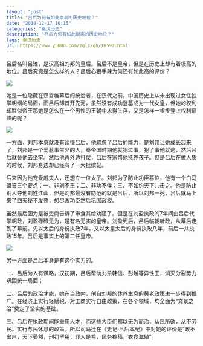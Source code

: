```yaml
---
layout: "post"
title: "吕后为何有如此崇高的历史地位？"
date: "2018-12-17 16:15"
categories: "秦汉历史"
description: "吕后为何有如此崇高的历史地位？"
tags: 秦汉历史
url: https://www.y5000.com/zgls/qh/18592.html
---
```






吕后名叫吕雉，是汉高祖刘邦的皇后。吕后不是皇帝，但是在历史上却有着极高的地位。吕后究竟是怎么样的人？吕后心狠手辣为何还有如此高的评价？

![](https://img.y5000.com/uploads/allimg/170405/8-1F405134KcH.jpg)

她是一位隐藏在汉宫帷幕后的统治者，在汉代之前，中国历史上从未出现过女性独掌朝纲的局面，而吕后却首开先河，虽然没有成功登基成为一代女皇，但她的权利却胜似帝王那她是怎么在一个男性的王朝中求得生存，又是怎样一步步登上权利巅峰的呢？

![](https://img.y5000.com/uploads/allimg/170405/1354252W3-0.jpg)

一方面，刘邦本身就没有读懂吕后，他疏忽了吕后的能力，是刘邦让她成长起来了，刘邦是一个爱惹事生非的人，秦帝国时期他就犯过事，犯了事他就逃，然后吕后就替他去坐牢。然后他再外边打仗，吕后在家帮他抚养孩子。但是吕后在做人质的时候，刘邦身边却已经有了一大批嫔妃。

后来因为他宠爱戚夫人，还想立一位太子。刘邦为了防止功臣篡位，他有一个白马盟誓三个要点：一、非刘不王；二、非功不侯；三、不如约天下共击之。他是防止别人夺他刘姓江山，但是刘邦最没有防范的就是吕后，所以刘邦一死，吕后就马上来了四天秘不发丧，想尽杀功臣然后巩固政权。

虽然最后因为是被吏商告诉了审食其给劝阻了。但是在刘盈执政的7年间由吕后代掌朝政，刘盈碌碌无为，是有名无实的皇帝。刘盈死后，吕后临朝听政，从幕后走到了幕前。先以太后的身份执政7年，又以太皇太后的身份执政八年，前后一共执政15年。吕后是事实上的第二任皇帝。

![](https://img.y5000.com/uploads/allimg/170405/8-1F405134R0531.jpg)

另一方面是吕后本身是有这个实力的。

一、吕后为人有谋略，汉初期，吕后帮助刘杀韩信、彭越等异性王，消灭分裂势力巩固统一局面；

二、吕后的政治才能，她在当政内，创自刘邦的休养生息的黄老政策进一步得到推广。在经济上实行轻赋税，对工商实行自由政策，在各个领域，均全面为“文景之治”奠定了坚实的基础。

三、吕后在执政期间能重用人才，而这些大臣们都以无为而治，从民所欲，从不劳民。实行与民休息的政策。所以司马迁在《史记·吕后本纪》中对她的评价是“政不出户，天下晏然，刑罚罕用，罪人是希，民务稼穑，衣食滋殖”。
